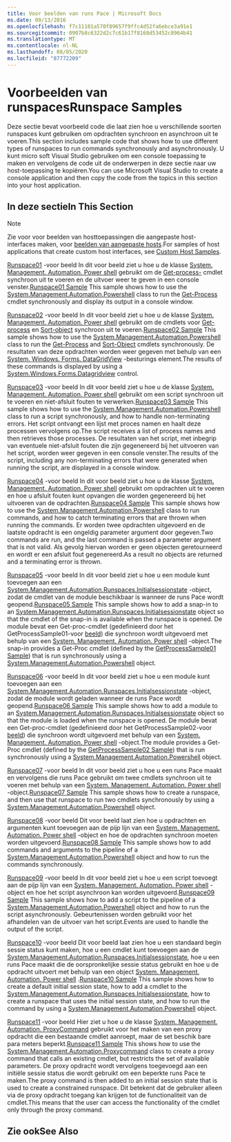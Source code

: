 ```yaml
---
title: Voor beelden van runs Pace | Microsoft Docs
ms.date: 09/13/2016
ms.openlocfilehash: f7c11101a570f89657f9ffc4d52fa6ebce3a91e1
ms.sourcegitcommit: 0907b8c6322d2c7c61b17f8168d53452c8964b41
ms.translationtype: MT
ms.contentlocale: nl-NL
ms.lasthandoff: 08/05/2020
ms.locfileid: "87772209"
---
```

# <a name="runspace-samples"></a><span data-ttu-id="600e0-102">Voorbeelden van runspaces</span><span class="sxs-lookup"><span data-stu-id="600e0-102">Runspace Samples</span></span>

<span data-ttu-id="600e0-103">Deze sectie bevat voorbeeld code die laat zien hoe u verschillende soorten runspaces kunt gebruiken om opdrachten synchroon en asynchroon uit te voeren.</span><span class="sxs-lookup"><span data-stu-id="600e0-103">This section includes sample code that shows how to use different types of runspaces to run commands synchronously and asynchronously.</span></span> <span data-ttu-id="600e0-104">U kunt micro soft Visual Studio gebruiken om een console toepassing te maken en vervolgens de code uit de onderwerpen in deze sectie naar uw host-toepassing te kopiëren.</span><span class="sxs-lookup"><span data-stu-id="600e0-104">You can use Microsoft Visual Studio to create a console application and then copy the code from the topics in this section into your host application.</span></span>

## <a name="in-this-section"></a><span data-ttu-id="600e0-105">In deze sectie</span><span class="sxs-lookup"><span data-stu-id="600e0-105">In This Section</span></span>

> [!NOTE]
> <span data-ttu-id="600e0-106">Zie voor voor beelden van hosttoepassingen die aangepaste host-interfaces maken, voor [beelden van aangepaste hosts](./custom-host-samples.md).</span><span class="sxs-lookup"><span data-stu-id="600e0-106">For samples of host applications that create custom host interfaces, see [Custom Host Samples](./custom-host-samples.md).</span></span>

 <span data-ttu-id="600e0-107">[Runspace01](./runspace01-sample.md) -voor beeld In dit voor beeld ziet u hoe u de klasse [System. Management. Automation. Power shell](/dotnet/api/system.management.automation.powershell) gebruikt om de [Get-process-](/powershell/module/Microsoft.PowerShell.Management/Get-Process) cmdlet synchroon uit te voeren en de uitvoer weer te geven in een console venster.</span><span class="sxs-lookup"><span data-stu-id="600e0-107">[Runspace01 Sample](./runspace01-sample.md) This sample shows how to use the [System.Management.Automation.Powershell](/dotnet/api/system.management.automation.powershell) class to run the [Get-Process](/powershell/module/Microsoft.PowerShell.Management/Get-Process) cmdlet synchronously and display its output in a console window.</span></span>

 <span data-ttu-id="600e0-108">[Runspace02](./runspace02-sample.md) -voor beeld In dit voor beeld ziet u hoe u de klasse [System. Management. Automation. Power shell](/dotnet/api/system.management.automation.powershell) gebruikt om de cmdlets voor [Get-process](/powershell/module/Microsoft.PowerShell.Management/Get-Process) en [Sort-object](/powershell/module/Microsoft.PowerShell.Utility/Sort-Object) synchroon uit te voeren.</span><span class="sxs-lookup"><span data-stu-id="600e0-108">[Runspace02 Sample](./runspace02-sample.md) This sample shows how to use the [System.Management.Automation.Powershell](/dotnet/api/system.management.automation.powershell) class to run the [Get-Process](/powershell/module/Microsoft.PowerShell.Management/Get-Process) and [Sort-Object](/powershell/module/Microsoft.PowerShell.Utility/Sort-Object) cmdlets synchronously.</span></span> <span data-ttu-id="600e0-109">De resultaten van deze opdrachten worden weer gegeven met behulp van een [System. Windows. Forms. DataGridView](/dotnet/api/System.Windows.Forms.DataGridView) -besturings element.</span><span class="sxs-lookup"><span data-stu-id="600e0-109">The results of these commands is displayed by using a [System.Windows.Forms.Datagridview](/dotnet/api/System.Windows.Forms.DataGridView) control.</span></span>

 <span data-ttu-id="600e0-110">[Runspace03](./runspace03-sample.md) -voor beeld In dit voor beeld ziet u hoe u de klasse [System. Management. Automation. Power shell](/dotnet/api/system.management.automation.powershell) gebruikt om een script synchroon uit te voeren en niet-afsluit fouten te verwerken.</span><span class="sxs-lookup"><span data-stu-id="600e0-110">[Runspace03 Sample](./runspace03-sample.md) This sample shows how to use the [System.Management.Automation.Powershell](/dotnet/api/system.management.automation.powershell) class to run a script synchronously, and how to handle non-terminating errors.</span></span> <span data-ttu-id="600e0-111">Het script ontvangt een lijst met proces namen en haalt deze processen vervolgens op.</span><span class="sxs-lookup"><span data-stu-id="600e0-111">The script receives a list of process names and then retrieves those processes.</span></span> <span data-ttu-id="600e0-112">De resultaten van het script, met inbegrip van eventuele niet-afsluit fouten die zijn gegenereerd bij het uitvoeren van het script, worden weer gegeven in een console venster.</span><span class="sxs-lookup"><span data-stu-id="600e0-112">The results of the script, including any non-terminating errors that were generated when running the script, are displayed in a console window.</span></span>

 <span data-ttu-id="600e0-113">[Runspace04](./runspace04-sample.md) -voor beeld In dit voor beeld ziet u hoe u de klasse [System. Management. Automation. Power shell](/dotnet/api/system.management.automation.powershell) gebruikt om opdrachten uit te voeren en hoe u afsluit fouten kunt opvangen die worden gegenereerd bij het uitvoeren van de opdrachten.</span><span class="sxs-lookup"><span data-stu-id="600e0-113">[Runspace04 Sample](./runspace04-sample.md) This sample shows how to use the [System.Management.Automation.Powershell](/dotnet/api/system.management.automation.powershell) class to run commands, and how to catch terminating errors that are thrown when running the commands.</span></span> <span data-ttu-id="600e0-114">Er worden twee opdrachten uitgevoerd en de laatste opdracht is een ongeldig parameter argument door gegeven.</span><span class="sxs-lookup"><span data-stu-id="600e0-114">Two commands are run, and the last command is passed a parameter argument that is not valid.</span></span> <span data-ttu-id="600e0-115">Als gevolg hiervan worden er geen objecten geretourneerd en wordt er een afsluit fout gegenereerd.</span><span class="sxs-lookup"><span data-stu-id="600e0-115">As a result no objects are returned and a terminating error is thrown.</span></span>

 <span data-ttu-id="600e0-116">[Runspace05](./runspace05-sample.md) -voor beeld In dit voor beeld ziet u hoe u een module kunt toevoegen aan een [System.Management.Automation.Runspaces.Initialsessionstate](/dotnet/api/System.Management.Automation.Runspaces.InitialSessionState) -object, zodat de cmdlet van de module beschikbaar is wanneer de runs Pace wordt geopend.</span><span class="sxs-lookup"><span data-stu-id="600e0-116">[Runspace05 Sample](./runspace05-sample.md) This sample shows how to add a snap-in to an [System.Management.Automation.Runspaces.Initialsessionstate](/dotnet/api/System.Management.Automation.Runspaces.InitialSessionState) object so that the cmdlet of the snap-in is available when the runspace is opened.</span></span> <span data-ttu-id="600e0-117">De module bevat een Get-proc-cmdlet (gedefinieerd door het GetProcessSample01-voor [beeld](../cmdlet/getprocesssample01-sample.md)) die synchroon wordt uitgevoerd met behulp van een [System. Management. Automation. Power shell](/dotnet/api/system.management.automation.powershell) -object.</span><span class="sxs-lookup"><span data-stu-id="600e0-117">The snap-in provides a Get-Proc cmdlet (defined by the [GetProcessSample01 Sample](../cmdlet/getprocesssample01-sample.md)) that is run synchronously using a [System.Management.Automation.Powershell](/dotnet/api/system.management.automation.powershell) object.</span></span>

 <span data-ttu-id="600e0-118">[Runspace06](./runspace06-sample.md) -voor beeld In dit voor beeld ziet u hoe u een module kunt toevoegen aan een [System.Management.Automation.Runspaces.Initialsessionstate](/dotnet/api/System.Management.Automation.Runspaces.InitialSessionState) -object, zodat de module wordt geladen wanneer de runs Pace wordt geopend.</span><span class="sxs-lookup"><span data-stu-id="600e0-118">[Runspace06 Sample](./runspace06-sample.md) This sample shows how to add a module to an [System.Management.Automation.Runspaces.Initialsessionstate](/dotnet/api/System.Management.Automation.Runspaces.InitialSessionState) object so that the module is loaded when the runspace is opened.</span></span> <span data-ttu-id="600e0-119">De module bevat een Get-proc-cmdlet (gedefinieerd door het GetProcessSample02-voor [beeld](../cmdlet/getprocesssample02-sample.md)) die synchroon wordt uitgevoerd met behulp van een [System. Management. Automation. Power shell](/dotnet/api/system.management.automation.powershell) -object.</span><span class="sxs-lookup"><span data-stu-id="600e0-119">The module provides a Get-Proc cmdlet (defined by the [GetProcessSample02 Sample](../cmdlet/getprocesssample02-sample.md)) that is run synchronously using a [System.Management.Automation.Powershell](/dotnet/api/system.management.automation.powershell) object.</span></span>

 <span data-ttu-id="600e0-120">[Runspace07](./runspace07-sample.md) -voor beeld In dit voor beeld ziet u hoe u een runs Pace maakt en vervolgens die runs Pace gebruikt om twee cmdlets synchroon uit te voeren met behulp van een [System. Management. Automation. Power shell](/dotnet/api/system.management.automation.powershell) -object.</span><span class="sxs-lookup"><span data-stu-id="600e0-120">[Runspace07 Sample](./runspace07-sample.md) This sample shows how to create a runspace, and then use that runspace to run two cmdlets synchronously by using a [System.Management.Automation.Powershell](/dotnet/api/system.management.automation.powershell) object.</span></span>

 <span data-ttu-id="600e0-121">[Runspace08](./runspace08-sample.md) -voor beeld Dit voor beeld laat zien hoe u opdrachten en argumenten kunt toevoegen aan de pijp lijn van een [System. Management. Automation. Power shell](/dotnet/api/system.management.automation.powershell) -object en hoe de opdrachten synchroon moeten worden uitgevoerd.</span><span class="sxs-lookup"><span data-stu-id="600e0-121">[Runspace08 Sample](./runspace08-sample.md) This sample shows how to add commands and arguments to the pipeline of a [System.Management.Automation.Powershell](/dotnet/api/system.management.automation.powershell) object and how to run the commands synchronously.</span></span>

 <span data-ttu-id="600e0-122">[Runspace09](./runspace09-sample.md) -voor beeld In dit voor beeld ziet u hoe u een script toevoegt aan de pijp lijn van een [System. Management. Automation. Power shell](/dotnet/api/system.management.automation.powershell) -object en hoe het script asynchroon kan worden uitgevoerd.</span><span class="sxs-lookup"><span data-stu-id="600e0-122">[Runspace09 Sample](./runspace09-sample.md) This sample shows how to add a script to the pipeline of a [System.Management.Automation.Powershell](/dotnet/api/system.management.automation.powershell) object and how to run the script asynchronously.</span></span> <span data-ttu-id="600e0-123">Gebeurtenissen worden gebruikt voor het afhandelen van de uitvoer van het script.</span><span class="sxs-lookup"><span data-stu-id="600e0-123">Events are used to handle the output of the script.</span></span>

 <span data-ttu-id="600e0-124">[Runspace10](./runspace10-sample.md) -voor beeld Dit voor beeld laat zien hoe u een standaard begin sessie status kunt maken, hoe u een cmdlet kunt toevoegen aan de [System.Management.Automation.Runspaces.Initialsessionstate](/dotnet/api/System.Management.Automation.Runspaces.InitialSessionState), hoe u een runs Pace maakt die de oorspronkelijke sessie status gebruikt en hoe u de opdracht uitvoert met behulp van een object [System. Management. Automation. Power shell](/dotnet/api/system.management.automation.powershell) .</span><span class="sxs-lookup"><span data-stu-id="600e0-124">[Runspace10 Sample](./runspace10-sample.md) This sample shows how to create a default initial session state, how to add a cmdlet to the [System.Management.Automation.Runspaces.Initialsessionstate](/dotnet/api/System.Management.Automation.Runspaces.InitialSessionState), how to create a runspace that uses the initial session state, and how to run the command by using a [System.Management.Automation.Powershell](/dotnet/api/system.management.automation.powershell) object.</span></span>

 <span data-ttu-id="600e0-125">[Runspace11](./runspace11-sample.md) -voor beeld Hier ziet u hoe u de klasse [System. Management. Automation. ProxyCommand](/dotnet/api/System.Management.Automation.ProxyCommand) gebruikt voor het maken van een proxy opdracht die een bestaande cmdlet aanroept, maar de set beschik bare para meters beperkt.</span><span class="sxs-lookup"><span data-stu-id="600e0-125">[Runspace11 Sample](./runspace11-sample.md) This shows how to use the [System.Management.Automation.Proxycommand](/dotnet/api/System.Management.Automation.ProxyCommand) class to create a proxy command that calls an existing cmdlet, but restricts the set of available parameters.</span></span> <span data-ttu-id="600e0-126">De proxy opdracht wordt vervolgens toegevoegd aan een initiële sessie status die wordt gebruikt om een beperkte runs Pace te maken.</span><span class="sxs-lookup"><span data-stu-id="600e0-126">The proxy command is then added to an initial session state that is used to create a constrained runspace.</span></span> <span data-ttu-id="600e0-127">Dit betekent dat de gebruiker alleen via de proxy opdracht toegang kan krijgen tot de functionaliteit van de cmdlet.</span><span class="sxs-lookup"><span data-stu-id="600e0-127">This means that the user can access the functionality of the cmdlet only through the proxy command.</span></span>

## <a name="see-also"></a><span data-ttu-id="600e0-128">Zie ook</span><span class="sxs-lookup"><span data-stu-id="600e0-128">See Also</span></span>
